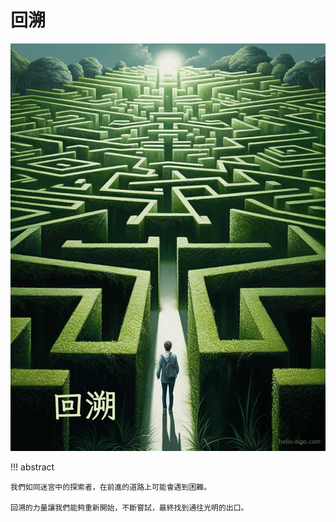 # 回溯

![回溯](../assets/covers/chapter_backtracking.jpg)

!!! abstract

    我們如同迷宮中的探索者，在前進的道路上可能會遇到困難。
    
    回溯的力量讓我們能夠重新開始，不斷嘗試，最終找到通往光明的出口。
